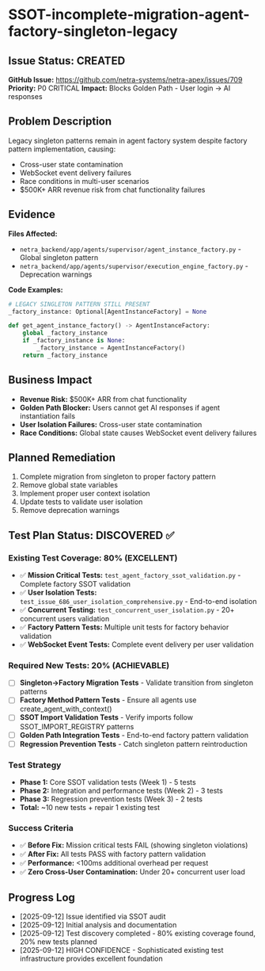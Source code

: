 # SSOT-incomplete-migration-agent-factory-singleton-legacy

## Issue Status: CREATED
**GitHub Issue:** https://github.com/netra-systems/netra-apex/issues/709
**Priority:** P0 CRITICAL
**Impact:** Blocks Golden Path - User login → AI responses

## Problem Description
Legacy singleton patterns remain in agent factory system despite factory pattern implementation, causing:
- Cross-user state contamination
- WebSocket event delivery failures
- Race conditions in multi-user scenarios
- $500K+ ARR revenue risk from chat functionality failures

## Evidence
**Files Affected:**
- `netra_backend/app/agents/supervisor/agent_instance_factory.py` - Global singleton pattern
- `netra_backend/app/agents/supervisor/execution_engine_factory.py` - Deprecation warnings

**Code Examples:**
```python
# LEGACY SINGLETON PATTERN STILL PRESENT
_factory_instance: Optional[AgentInstanceFactory] = None

def get_agent_instance_factory() -> AgentInstanceFactory:
    global _factory_instance
    if _factory_instance is None:
        _factory_instance = AgentInstanceFactory()
    return _factory_instance
```

## Business Impact
- **Revenue Risk:** $500K+ ARR from chat functionality
- **Golden Path Blocker:** Users cannot get AI responses if agent instantiation fails
- **User Isolation Failures:** Cross-user state contamination
- **Race Conditions:** Global state causes WebSocket event delivery failures

## Planned Remediation
1. Complete migration from singleton to proper factory pattern
2. Remove global state variables
3. Implement proper user context isolation
4. Update tests to validate user isolation
5. Remove deprecation warnings

## Test Plan Status: DISCOVERED ✅

### Existing Test Coverage: 80% (EXCELLENT)
- ✅ **Mission Critical Tests:** `test_agent_factory_ssot_validation.py` - Complete factory SSOT validation
- ✅ **User Isolation Tests:** `test_issue_686_user_isolation_comprehensive.py` - End-to-end isolation
- ✅ **Concurrent Testing:** `test_concurrent_user_isolation.py` - 20+ concurrent users validation
- ✅ **Factory Pattern Tests:** Multiple unit tests for factory behavior validation
- ✅ **WebSocket Event Tests:** Complete event delivery per user validation

### Required New Tests: 20% (ACHIEVABLE)
- [ ] **Singleton→Factory Migration Tests** - Validate transition from singleton patterns
- [ ] **Factory Method Pattern Tests** - Ensure all agents use create_agent_with_context()
- [ ] **SSOT Import Validation Tests** - Verify imports follow SSOT_IMPORT_REGISTRY patterns
- [ ] **Golden Path Integration Tests** - End-to-end factory pattern validation
- [ ] **Regression Prevention Tests** - Catch singleton pattern reintroduction

### Test Strategy
- **Phase 1:** Core SSOT validation tests (Week 1) - 5 tests
- **Phase 2:** Integration and performance tests (Week 2) - 3 tests
- **Phase 3:** Regression prevention tests (Week 3) - 2 tests
- **Total:** ~10 new tests + repair 1 existing test

### Success Criteria
- ✅ **Before Fix:** Mission critical tests FAIL (showing singleton violations)
- ✅ **After Fix:** All tests PASS with factory pattern validation
- ✅ **Performance:** <100ms additional overhead per request
- ✅ **Zero Cross-User Contamination:** Under 20+ concurrent user load

## Progress Log
- [2025-09-12] Issue identified via SSOT audit
- [2025-09-12] Initial analysis and documentation
- [2025-09-12] Test discovery completed - 80% existing coverage found, 20% new tests planned
- [2025-09-12] HIGH CONFIDENCE - Sophisticated existing test infrastructure provides excellent foundation